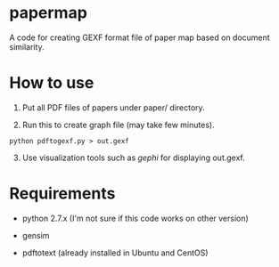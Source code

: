 papermap
========

A code for creating GEXF format file of paper map based on document similarity.

How to use
==========

1. Put all PDF files of papers under paper/ directory.

2. Run this to create graph file (may take few minutes).

`python pdftogexf.py > out.gexf`
    
3. Use visualization tools such as _gephi_ for displaying out.gexf.

Requirements
============

* python 2.7.x (I'm not sure if this code works on other version)

* gensim

* pdftotext (already installed in Ubuntu and CentOS)


